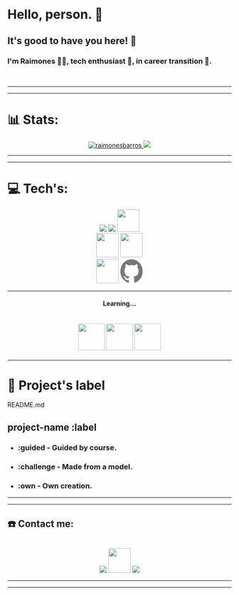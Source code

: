 <!-- <img align="right" width="15%" controls autoplay src="https://user-images.githubusercontent.com/104095836/214920922-ddaa4182-6a41-48bd-82a3-0f6171fa5d15.png"/> -->

<h1>Hello, person. 👋</h1>
<h2>It's good to have you here! 🤝</h2>

<h3>I'm Raimones 🙋‍♂‍, tech enthusiast 🤖, in career transition 🚀.</h3>
<br>

----
----

<h1> 📊 Stats: </h1>
<div align="center">
  <a href="https://github.com/raimonesbarros">
  <img height="150em" src="https://github-readme-streak-stats.herokuapp.com/?user=raimonesbarros&layout=compact&langs_count=7&theme=dark" alt="raimonesbarros" />
  <img height="150em" src="https://github-readme-stats-sigma-five.vercel.app/api/top-langs/?username=raimonesbarros&layout=compact&langs_count=7&theme=dark">
  </a>
</div>

----
----

<h1> 💻 Tech's: </h1>

<div align="center">

<div align="center">
  <img width="50px" src="https://icongr.am/devicon/html5-plain.svg?size=60&color=777777">
  <img width="50px" src="https://icongr.am/devicon/css3-plain.svg?size=60&color=777777">
  <img width="50px" height="50px" src="https://icongr.am/devicon/javascript-plain.svg?size=60&color=777777">

  <br>

  <img width="50px" height="55px" src="https://icongr.am/devicon/bootstrap-plain.svg?size=60&color=777777">
  <img width="50px" height="55px" src="https://icongr.am/feather/figma.svg?size=60&color=777777">

  <br>

  <img width="50px" height="55px" src="https://icongr.am/devicon/git-plain.svg?size=60&color=777777">
  <img width="50px" height="55px" src="./github.png">

</div>

----

<h4> Learning... <h4>
<br>
<div align="center">
  <img width="60px" height="60px" src="https://icongr.am/devicon/react-original.svg?size=70&color=currentColor">
  <img width="60px" height="60px" src="https://icongr.am/devicon/typescript-original.svg?size=70&color=currentColor">
  <img width="60px" height="60px" src="https://icongr.am/devicon/nodejs-original.svg?size=70&color=currentColor">

</div>

</div>

----

<h1>📁 Project's label</h1>
README.md

## project-name :label
- ### :guided - Guided by course.
- ### :challenge - Made from a model.
- ### :own - Own creation.

----
----

<!--
<div align="center">

  ![Snake animation](https://github.com/raimonesbarros/raimonesbarros/blob/output/github-contribution-grid-snake.svg)

</div>

----
----
-->

<h2> ☎️ Contact me: </h2>
<br>
<div align="center">
  <a href="https://www.linkedin.com/in/raimones-barros" target="_blank">
    <img src="https://icongr.am/devicon/linkedin-original.svg?size=50&color=currentColor"/></a>
  <a href = "mailto:raimonesrsb@gmail.com" target="_blank">
    <img width="50px" height="55px" src="https://cdn-icons-png.flaticon.com/512/5968/5968534.png" target="_blank"></a>
  <a href="https://www.instagram.com/silvabarross/" target="_blank">
    <img width="50px" src="https://cdn-icons-png.flaticon.com/512/2111/2111463.png" target="_blank"></a>
</div>


----
----
